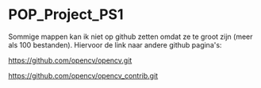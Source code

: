 # POP_Project_PS1
Sommige mappen kan ik niet op github zetten omdat ze te groot zijn (meer als 100 bestanden). Hiervoor de link naar andere github pagina's:

https://github.com/opencv/opencv.git

https://github.com/opencv/opencv_contrib.git
